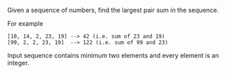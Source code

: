 Given a sequence of numbers, find the largest pair sum in the sequence.

For example
```
[10, 14, 2, 23, 19] --> 42 (i.e. sum of 23 and 19)
[99, 2, 2, 23, 19]  --> 122 (i.e. sum of 99 and 23)
```

Input sequence contains minimum two elements and every element is an integer.


